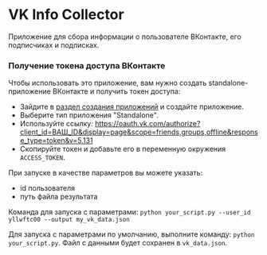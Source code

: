 # VK Info Collector

Приложение для сбора информации о пользователе ВКонтакте, его подписчиках и подписках.
### Получение токена доступа ВКонтакте
Чтобы использовать это приложение, вам нужно создать standalone-приложение ВКонтакте и получить токен доступа:
- Зайдите в [раздел создания приложений](https://vk.com/apps?act=manage) и создайте приложение.
- Выберите тип приложения "Standalone".
- Используйте ссылку: https://oauth.vk.com/authorize?client_id=ВАШ_ID&display=page&scope=friends,groups,offline&response_type=token&v=5.131
- Скопируйте токен и добавьте его в переменную окружения `ACCESS_TOKEN`.

При запуске в качестве параметров вы можете указать:
- id пользователя
- путь файла результата

Команда для запуска с параметрами: ```python your_script.py --user_id yllwftc00 --output my_vk_data.json```



Для запуска с параметрами по умолчанию, выполните команду:
```python your_script.py```.
Файл с данными будет сохранен в `vk_data.json`.
